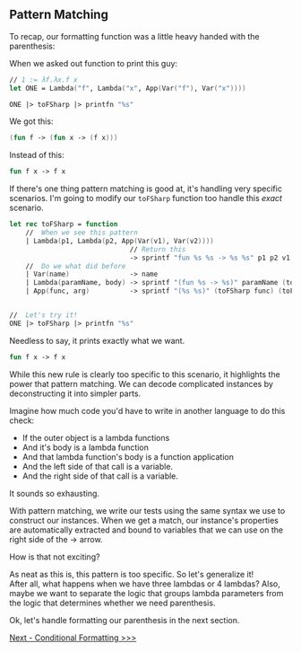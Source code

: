 ## Pattern Matching 

To recap, our formatting function was a little heavy handed with the parenthesis:

When we asked out function to print this guy:
```fsharp
// 1 := λf.λx.f x
let ONE = Lambda("f", Lambda("x", App(Var("f"), Var("x"))))

ONE |> toFSharp |> printfn "%s"  
```

We got this:

```fsharp
(fun f -> (fun x -> (f x)))
```

Instead of this:

```fsharp
fun f x -> f x
```

If there's one thing pattern matching is good at, it's handling very specific scenarios.  I'm going to modify our ```toFSharp``` function too handle this *exact* scenario.


```fsharp
let rec toFSharp = function
    //  When we see this pattern
    | Lambda(p1, Lambda(p2, App(Var(v1), Var(v2)))) 
                              // Return this
                              -> sprintf "fun %s %s -> %s %s" p1 p2 v1 v2
    //  Do we what did before
    | Var(name)               -> name
    | Lambda(paramName, body) -> sprintf "(fun %s -> %s)" paramName (toFSharp body)
    | App(func, arg)          -> sprintf "(%s %s)" (toFSharp func) (toFSharp arg)


//  Let's try it!
ONE |> toFSharp |> printfn "%s"   
```

Needless to say, it prints exactly what we want.

```fsharp
fun f x -> f x
```

While this new rule is clearly too specific to this scenario, it highlights the power that pattern matching.  We can decode complicated instances by deconstructing it into simpler parts.  

Imagine how much code you'd have to write in another language to do this check:

* If the outer object is a lambda functions
* And it's body is a lambda function
* And that lambda function's body is a function application 
* And the left side of that call is a variable.
* And the right side of that call is a variable.

It sounds so exhausting.

With pattern matching, we write our tests using the same syntax we use to construct our instances.   When we get a match, our instance's properties are automatically extracted and bound to variables that we can use on the right side of the -> arrow.

How is that not exciting?

As neat as this is, this pattern is too specific.  So let's generalize it!  
After all, what happens when we have three lambdas or 4 lambdas?  Also, maybe we want 
to separate the logic that groups lambda parameters from the logic that determines
whether we need parenthesis.

Ok, let's handle formatting our parenthesis in the next section.

[Next - Conditional Formatting >>>](04-conditional-formatting.md)
